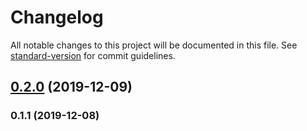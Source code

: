 # Changelog

All notable changes to this project will be documented in this file. See [standard-version](https://github.com/conventional-changelog/standard-version) for commit guidelines.

## [0.2.0](https://github.com/anikethsaha/postcss-lowercase-text/compare/v0.1.1...v0.2.0) (2019-12-09)



### 0.1.1 (2019-12-08)
